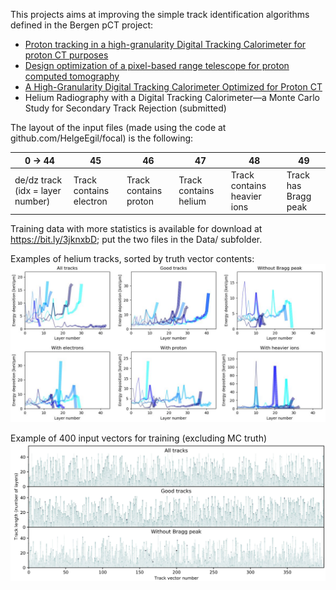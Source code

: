 This projects aims at improving the simple track identification algorithms defined in the Bergen pCT project:
* [Proton tracking in a high-granularity Digital Tracking Calorimeter for proton CT purposes](https://www.sciencedirect.com/science/article/pii/S0168900217301882)
* [Design optimization of a pixel-based range telescope for proton computed tomography](https://www.sciencedirect.com/science/article/abs/pii/S1120179719301358)
* [A High-Granularity Digital Tracking Calorimeter Optimized for Proton CT](https://www.frontiersin.org/articles/10.3389/fphy.2020.568243/abstract)
* Helium Radiography with a Digital Tracking Calorimeter—a Monte Carlo Study for Secondary Track Rejection (submitted)

The layout of the input files (made using the code at github.com/HelgeEgil/focal) is the following:

0 -> 44 | 45 | 46 | 47 | 48 | 49
--------|----|----|----|----|---
de/dz track (idx = layer number) | Track contains electron | Track contains proton | Track contains helium | Track contains heavier ions | Track has Bragg peak

Training data with more statistics is available for download at https://bit.ly/3jknxbD; put the two files in the Data/ subfolder.

Examples of helium tracks, sorted by truth vector contents:
![Helium example tracks](/Figures/heliumExamples.jpg)

Example of 400 input vectors for training (excluding MC truth)
![Helium example input vector](/Figures/input.jpg)
